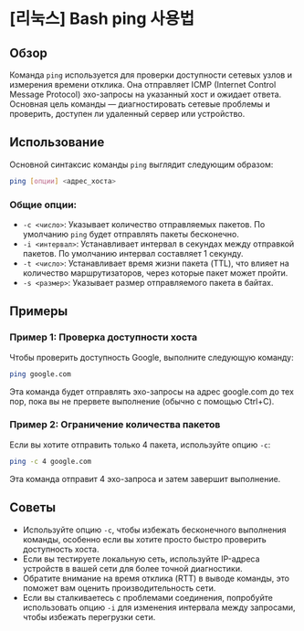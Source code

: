 # [리눅스] Bash ping 사용법

## Обзор
Команда `ping` используется для проверки доступности сетевых узлов и измерения времени отклика. Она отправляет ICMP (Internet Control Message Protocol) эхо-запросы на указанный хост и ожидает ответа. Основная цель команды — диагностировать сетевые проблемы и проверить, доступен ли удаленный сервер или устройство.

## Использование
Основной синтаксис команды `ping` выглядит следующим образом:

```bash
ping [опции] <адрес_хоста>
```

### Общие опции:
- `-c <число>`: Указывает количество отправляемых пакетов. По умолчанию `ping` будет отправлять пакеты бесконечно.
- `-i <интервал>`: Устанавливает интервал в секундах между отправкой пакетов. По умолчанию интервал составляет 1 секунду.
- `-t <число>`: Устанавливает время жизни пакета (TTL), что влияет на количество маршрутизаторов, через которые пакет может пройти.
- `-s <размер>`: Указывает размер отправляемого пакета в байтах.

## Примеры
### Пример 1: Проверка доступности хоста
Чтобы проверить доступность Google, выполните следующую команду:

```bash
ping google.com
```

Эта команда будет отправлять эхо-запросы на адрес google.com до тех пор, пока вы не прервете выполнение (обычно с помощью Ctrl+C).

### Пример 2: Ограничение количества пакетов
Если вы хотите отправить только 4 пакета, используйте опцию `-c`:

```bash
ping -c 4 google.com
```

Эта команда отправит 4 эхо-запроса и затем завершит выполнение.

## Советы
- Используйте опцию `-c`, чтобы избежать бесконечного выполнения команды, особенно если вы хотите просто быстро проверить доступность хоста.
- Если вы тестируете локальную сеть, используйте IP-адреса устройств в вашей сети для более точной диагностики.
- Обратите внимание на время отклика (RTT) в выводе команды, это поможет вам оценить производительность сети.
- Если вы сталкиваетесь с проблемами соединения, попробуйте использовать опцию `-i` для изменения интервала между запросами, чтобы избежать перегрузки сети.